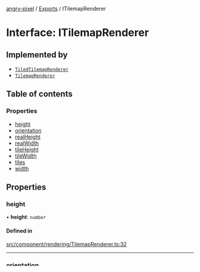 [angry-pixel](../README.md) / [Exports](../modules.md) / ITilemapRenderer

# Interface: ITilemapRenderer

## Implemented by

- [`TiledTilemapRenderer`](../classes/TiledTilemapRenderer.md)
- [`TilemapRenderer`](../classes/TilemapRenderer.md)

## Table of contents

### Properties

- [height](ITilemapRenderer.md#height)
- [orientation](ITilemapRenderer.md#orientation)
- [realHeight](ITilemapRenderer.md#realheight)
- [realWidth](ITilemapRenderer.md#realwidth)
- [tileHeight](ITilemapRenderer.md#tileheight)
- [tileWidth](ITilemapRenderer.md#tilewidth)
- [tiles](ITilemapRenderer.md#tiles)
- [width](ITilemapRenderer.md#width)

## Properties

### height

• **height**: `number`

#### Defined in

[src/component/rendering/TilemapRenderer.ts:32](https://github.com/angry-pixel-studio/angry-pixel-engine/blob/88e4d4a/src/component/rendering/TilemapRenderer.ts#L32)

___

### orientation

• **orientation**: [`TilemapOrientation`](../enums/TilemapOrientation.md)

#### Defined in

[src/component/rendering/TilemapRenderer.ts:35](https://github.com/angry-pixel-studio/angry-pixel-engine/blob/88e4d4a/src/component/rendering/TilemapRenderer.ts#L35)

___

### realHeight

• **realHeight**: `number`

#### Defined in

[src/component/rendering/TilemapRenderer.ts:37](https://github.com/angry-pixel-studio/angry-pixel-engine/blob/88e4d4a/src/component/rendering/TilemapRenderer.ts#L37)

___

### realWidth

• **realWidth**: `number`

#### Defined in

[src/component/rendering/TilemapRenderer.ts:36](https://github.com/angry-pixel-studio/angry-pixel-engine/blob/88e4d4a/src/component/rendering/TilemapRenderer.ts#L36)

___

### tileHeight

• **tileHeight**: `number`

#### Defined in

[src/component/rendering/TilemapRenderer.ts:34](https://github.com/angry-pixel-studio/angry-pixel-engine/blob/88e4d4a/src/component/rendering/TilemapRenderer.ts#L34)

___

### tileWidth

• **tileWidth**: `number`

#### Defined in

[src/component/rendering/TilemapRenderer.ts:33](https://github.com/angry-pixel-studio/angry-pixel-engine/blob/88e4d4a/src/component/rendering/TilemapRenderer.ts#L33)

___

### tiles

• **tiles**: `number`[]

#### Defined in

[src/component/rendering/TilemapRenderer.ts:30](https://github.com/angry-pixel-studio/angry-pixel-engine/blob/88e4d4a/src/component/rendering/TilemapRenderer.ts#L30)

___

### width

• **width**: `number`

#### Defined in

[src/component/rendering/TilemapRenderer.ts:31](https://github.com/angry-pixel-studio/angry-pixel-engine/blob/88e4d4a/src/component/rendering/TilemapRenderer.ts#L31)
